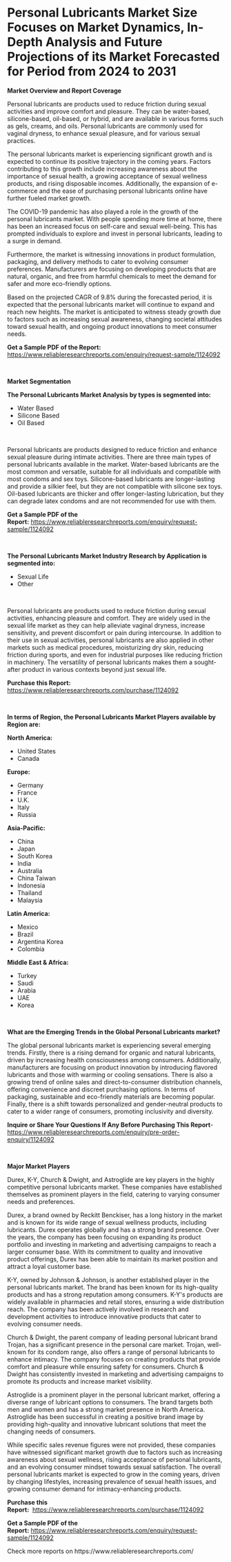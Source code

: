 <p><h1>Personal Lubricants Market Size Focuses on Market Dynamics, In-Depth Analysis and Future Projections of its Market Forecasted for Period from 2024 to 2031</h1></p><p><strong>Market Overview and Report Coverage</strong></p>
<p><p>Personal lubricants are products used to reduce friction during sexual activities and improve comfort and pleasure. They can be water-based, silicone-based, oil-based, or hybrid, and are available in various forms such as gels, creams, and oils. Personal lubricants are commonly used for vaginal dryness, to enhance sexual pleasure, and for various sexual practices.</p><p>The personal lubricants market is experiencing significant growth and is expected to continue its positive trajectory in the coming years. Factors contributing to this growth include increasing awareness about the importance of sexual health, a growing acceptance of sexual wellness products, and rising disposable incomes. Additionally, the expansion of e-commerce and the ease of purchasing personal lubricants online have further fueled market growth.</p><p>The COVID-19 pandemic has also played a role in the growth of the personal lubricants market. With people spending more time at home, there has been an increased focus on self-care and sexual well-being. This has prompted individuals to explore and invest in personal lubricants, leading to a surge in demand.</p><p>Furthermore, the market is witnessing innovations in product formulation, packaging, and delivery methods to cater to evolving consumer preferences. Manufacturers are focusing on developing products that are natural, organic, and free from harmful chemicals to meet the demand for safer and more eco-friendly options.</p><p>Based on the projected CAGR of 9.8% during the forecasted period, it is expected that the personal lubricants market will continue to expand and reach new heights. The market is anticipated to witness steady growth due to factors such as increasing sexual awareness, changing societal attitudes toward sexual health, and ongoing product innovations to meet consumer needs.</p></p>
<p><strong>Get a Sample PDF of the Report:</strong> <a href="https://www.reliableresearchreports.com/enquiry/request-sample/1124092">https://www.reliableresearchreports.com/enquiry/request-sample/1124092</a></p>
<p>&nbsp;</p>
<p><strong>Market Segmentation</strong></p>
<p><strong>The Personal Lubricants Market Analysis by types is segmented into:</strong></p>
<p><ul><li>Water Based</li><li>Silicone Based</li><li>Oil Based</li></ul></p>
<p>&nbsp;</p>
<p><p>Personal lubricants are products designed to reduce friction and enhance sexual pleasure during intimate activities. There are three main types of personal lubricants available in the market. Water-based lubricants are the most common and versatile, suitable for all individuals and compatible with most condoms and sex toys. Silicone-based lubricants are longer-lasting and provide a silkier feel, but they are not compatible with silicone sex toys. Oil-based lubricants are thicker and offer longer-lasting lubrication, but they can degrade latex condoms and are not recommended for use with them.</p></p>
<p><strong>Get a Sample PDF of the Report:</strong>&nbsp;<a href="https://www.reliableresearchreports.com/enquiry/request-sample/1124092">https://www.reliableresearchreports.com/enquiry/request-sample/1124092</a></p>
<p>&nbsp;</p>
<p><strong>The Personal Lubricants Market Industry Research by Application is segmented into:</strong></p>
<p><ul><li>Sexual Life</li><li>Other</li></ul></p>
<p>&nbsp;</p>
<p><p>Personal lubricants are products used to reduce friction during sexual activities, enhancing pleasure and comfort. They are widely used in the sexual life market as they can help alleviate vaginal dryness, increase sensitivity, and prevent discomfort or pain during intercourse. In addition to their use in sexual activities, personal lubricants are also applied in other markets such as medical procedures, moisturizing dry skin, reducing friction during sports, and even for industrial purposes like reducing friction in machinery. The versatility of personal lubricants makes them a sought-after product in various contexts beyond just sexual life.</p></p>
<p><strong>Purchase this Report:</strong>&nbsp; <a href="https://www.reliableresearchreports.com/purchase/1124092">https://www.reliableresearchreports.com/purchase/1124092</a></p>
<p>&nbsp;</p>
<p><strong>In terms of Region, the Personal Lubricants Market Players available by Region are:</strong></p>
<p>
    <p> <strong> North America: </strong>
        <ul>
            <li>United States</li>
            <li>Canada</li>
        </ul>
        </p> 
    <p> <strong> Europe: </strong>
        <ul>
            <li>Germany</li>
            <li>France</li>
            <li>U.K.</li>
            <li>Italy</li>
            <li>Russia</li>
        </ul>
        </p> 
    <p> <strong> Asia-Pacific: </strong>
        <ul>
            <li>China</li>
            <li>Japan</li>
            <li>South Korea</li>
            <li>India</li>
            <li>Australia</li>
            <li>China Taiwan</li>
            <li>Indonesia</li>
            <li>Thailand</li>
            <li>Malaysia</li>
        </ul>
        </p> 
    <p> <strong> Latin America: </strong>
        <ul>
            <li>Mexico</li>
            <li>Brazil</li>
            <li>Argentina Korea</li>
            <li>Colombia</li>
        </ul>
        </p> 
    <p> <strong> Middle East & Africa: </strong>
        <ul>
            <li>Turkey</li>
            <li>Saudi</li>
            <li>Arabia</li>
            <li>UAE</li>
            <li>Korea</li>
        </ul>
    </p>
    </p>
<p>&nbsp;</p>
<p><strong>What are the Emerging Trends in the Global Personal Lubricants market?</strong></p>
<p><p>The global personal lubricants market is experiencing several emerging trends. Firstly, there is a rising demand for organic and natural lubricants, driven by increasing health consciousness among consumers. Additionally, manufacturers are focusing on product innovation by introducing flavored lubricants and those with warming or cooling sensations. There is also a growing trend of online sales and direct-to-consumer distribution channels, offering convenience and discreet purchasing options. In terms of packaging, sustainable and eco-friendly materials are becoming popular. Finally, there is a shift towards personalized and gender-neutral products to cater to a wider range of consumers, promoting inclusivity and diversity.</p></p>
<p><strong>Inquire or Share Your Questions If Any Before Purchasing This Report</strong>- <a href="https://www.reliableresearchreports.com/enquiry/pre-order-enquiry/1124092">https://www.reliableresearchreports.com/enquiry/pre-order-enquiry/1124092</a></p>
<p>&nbsp;</p>
<p><strong>Major Market Players</strong></p>
<p><p>Durex, K-Y, Church & Dwight, and Astroglide are key players in the highly competitive personal lubricants market. These companies have established themselves as prominent players in the field, catering to varying consumer needs and preferences.</p><p>Durex, a brand owned by Reckitt Benckiser, has a long history in the market and is known for its wide range of sexual wellness products, including lubricants. Durex operates globally and has a strong brand presence. Over the years, the company has been focusing on expanding its product portfolio and investing in marketing and advertising campaigns to reach a larger consumer base. With its commitment to quality and innovative product offerings, Durex has been able to maintain its market position and attract a loyal customer base.</p><p>K-Y, owned by Johnson & Johnson, is another established player in the personal lubricants market. The brand has been known for its high-quality products and has a strong reputation among consumers. K-Y's products are widely available in pharmacies and retail stores, ensuring a wide distribution reach. The company has been actively involved in research and development activities to introduce innovative products that cater to evolving consumer needs.</p><p>Church & Dwight, the parent company of leading personal lubricant brand Trojan, has a significant presence in the personal care market. Trojan, well-known for its condom range, also offers a range of personal lubricants to enhance intimacy. The company focuses on creating products that provide comfort and pleasure while ensuring safety for consumers. Church & Dwight has consistently invested in marketing and advertising campaigns to promote its products and increase market visibility.</p><p>Astroglide is a prominent player in the personal lubricant market, offering a diverse range of lubricant options to consumers. The brand targets both men and women and has a strong market presence in North America. Astroglide has been successful in creating a positive brand image by providing high-quality and innovative lubricant solutions that meet the changing needs of consumers.</p><p>While specific sales revenue figures were not provided, these companies have witnessed significant market growth due to factors such as increasing awareness about sexual wellness, rising acceptance of personal lubricants, and an evolving consumer mindset towards sexual satisfaction. The overall personal lubricants market is expected to grow in the coming years, driven by changing lifestyles, increasing prevalence of sexual health issues, and growing consumer demand for intimacy-enhancing products.</p></p>
<p><strong>Purchase this Report:</strong>&nbsp;&nbsp;<a href="https://www.reliableresearchreports.com/purchase/1124092">https://www.reliableresearchreports.com/purchase/1124092</a></p>
<p></p>
<p><strong>Get a Sample PDF of the Report:</strong>&nbsp;<a href="https://www.reliableresearchreports.com/enquiry/request-sample/1124092">https://www.reliableresearchreports.com/enquiry/request-sample/1124092</a></p>
<p>Check more reports on https://www.reliableresearchreports.com/</p>